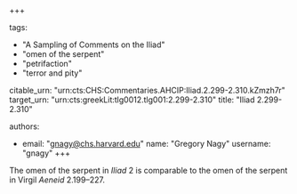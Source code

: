 +++

tags:
- "A Sampling of Comments on the Iliad"
- "omen of the serpent"
- "petrifaction"
- "terror and pity"

citable_urn: "urn:cts:CHS:Commentaries.AHCIP:Iliad.2.299-2.310.kZmzh7r"
target_urn: "urn:cts:greekLit:tlg0012.tlg001:2.299-2.310"
title: "Iliad 2.299-2.310"

authors:
- email: "gnagy@chs.harvard.edu"
  name: "Gregory Nagy"
  username: "gnagy"
+++

<p>The omen of the serpent in <em>Iliad</em> 2 is comparable to the omen of the serpent in Virgil <em>Aeneid</em> 2.199–227. </p>